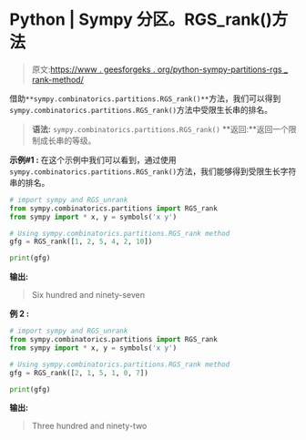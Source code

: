 # Python | Sympy 分区。RGS_rank()方法

> 原文:[https://www . geesforgeks . org/python-sympy-partitions-rgs _ rank-method/](https://www.geeksforgeeks.org/python-sympy-partitions-rgs_rank-method/)

借助`**sympy.combinatorics.partitions.RGS_rank()**`方法，我们可以得到`sympy.combinatorics.partitions.RGS_rank()`方法中受限生长串的排名。

> **语法:** `sympy.combinatorics.partitions.RGS_rank()`
> **返回:**返回一个限制成长串的等级。

**示例#1 :**
在这个示例中我们可以看到，通过使用`sympy.combinatorics.partitions.RGS_rank()`方法，我们能够得到受限生长字符串的排名。

```py
# import sympy and RGS_unrank
from sympy.combinatorics.partitions import RGS_rank
from sympy import * x, y = symbols('x y')

# Using sympy.combinatorics.partitions.RGS_rank method
gfg = RGS_rank([1, 2, 5, 4, 2, 10])

print(gfg)
```

**输出:**

> Six hundred and ninety-seven

**例 2 :**

```py
# import sympy and RGS_unrank
from sympy.combinatorics.partitions import RGS_rank
from sympy import * x, y = symbols('x y')

# Using sympy.combinatorics.partitions.RGS_rank method
gfg = RGS_rank([2, 1, 5, 1, 0, 7])

print(gfg)
```

**输出:**

> Three hundred and ninety-two